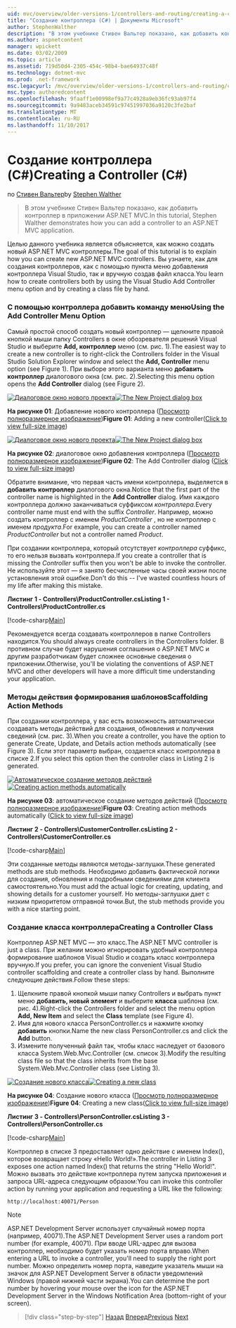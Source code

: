 ```yaml
---
uid: mvc/overview/older-versions-1/controllers-and-routing/creating-a-controller-cs
title: "Создание контроллера (C#) | Документы Microsoft"
author: StephenWalther
description: "В этом учебнике Стивен Вальтер показано, как добавить контроллер в приложении ASP.NET MVC."
ms.author: aspnetcontent
manager: wpickett
ms.date: 03/02/2009
ms.topic: article
ms.assetid: 719d50d4-2305-454c-98b4-bae64937c48f
ms.technology: dotnet-mvc
ms.prod: .net-framework
msc.legacyurl: /mvc/overview/older-versions-1/controllers-and-routing/creating-a-controller-cs
msc.type: authoredcontent
ms.openlocfilehash: 9faaff1e00998ef9a77c4928a9eb36fc93ab97f4
ms.sourcegitcommit: 9a9483aceb34591c97451997036a9120c3fe2baf
ms.translationtype: MT
ms.contentlocale: ru-RU
ms.lasthandoff: 11/10/2017
---
```

<a name="creating-a-controller-c"></a><span data-ttu-id="ba689-103">Создание контроллера (C#)</span><span class="sxs-lookup"><span data-stu-id="ba689-103">Creating a Controller (C#)</span></span>
====================
<span data-ttu-id="ba689-104">по [Стивен Вальтер](https://github.com/StephenWalther)</span><span class="sxs-lookup"><span data-stu-id="ba689-104">by [Stephen Walther](https://github.com/StephenWalther)</span></span>

> <span data-ttu-id="ba689-105">В этом учебнике Стивен Вальтер показано, как добавить контроллер в приложении ASP.NET MVC.</span><span class="sxs-lookup"><span data-stu-id="ba689-105">In this tutorial, Stephen Walther demonstrates how you can add a controller to an ASP.NET MVC application.</span></span>


<span data-ttu-id="ba689-106">Целью данного учебника является объясняется, как можно создать новый ASP.NET MVC контроллеры.</span><span class="sxs-lookup"><span data-stu-id="ba689-106">The goal of this tutorial is to explain how you can create new ASP.NET MVC controllers.</span></span> <span data-ttu-id="ba689-107">Вы узнаете, как для создания контроллеров, как с помощью пункта меню добавления контроллера Visual Studio, так и вручную создав файл класса.</span><span class="sxs-lookup"><span data-stu-id="ba689-107">You learn how to create controllers both by using the Visual Studio Add Controller menu option and by creating a class file by hand.</span></span>

### <a name="using-the-add-controller-menu-option"></a><span data-ttu-id="ba689-108">С помощью контроллера добавить команду меню</span><span class="sxs-lookup"><span data-stu-id="ba689-108">Using the Add Controller Menu Option</span></span>

<span data-ttu-id="ba689-109">Самый простой способ создать новый контроллер — щелкните правой кнопкой мыши папку Controllers в окне обозревателя решений Visual Studio и выберите **Add, контроллер** меню (см. рис. 1).</span><span class="sxs-lookup"><span data-stu-id="ba689-109">The easiest way to create a new controller is to right-click the Controllers folder in the Visual Studio Solution Explorer window and select the **Add, Controller** menu option (see Figure 1).</span></span> <span data-ttu-id="ba689-110">При выборе этого варианта меню **добавить контроллер** диалогового окна (см. рис. 2).</span><span class="sxs-lookup"><span data-stu-id="ba689-110">Selecting this menu option opens the **Add Controller** dialog (see Figure 2).</span></span>


<span data-ttu-id="ba689-111">[![Диалоговое окно нового проекта](creating-a-controller-cs/_static/image1.jpg)](creating-a-controller-cs/_static/image1.png)</span><span class="sxs-lookup"><span data-stu-id="ba689-111">[![The New Project dialog box](creating-a-controller-cs/_static/image1.jpg)](creating-a-controller-cs/_static/image1.png)</span></span>

<span data-ttu-id="ba689-112">**На рисунке 01**: Добавление нового контроллера ([Просмотр полноразмерное изображение](creating-a-controller-cs/_static/image2.png))</span><span class="sxs-lookup"><span data-stu-id="ba689-112">**Figure 01**: Adding a new controller([Click to view full-size image](creating-a-controller-cs/_static/image2.png))</span></span>


<span data-ttu-id="ba689-113">[![Диалоговое окно нового проекта](creating-a-controller-cs/_static/image2.jpg)](creating-a-controller-cs/_static/image3.png)</span><span class="sxs-lookup"><span data-stu-id="ba689-113">[![The New Project dialog box](creating-a-controller-cs/_static/image2.jpg)](creating-a-controller-cs/_static/image3.png)</span></span>

<span data-ttu-id="ba689-114">**На рисунке 02**: диалоговое окно добавления контроллера ([Просмотр полноразмерное изображение](creating-a-controller-cs/_static/image4.png))</span><span class="sxs-lookup"><span data-stu-id="ba689-114">**Figure 02**: The Add Controller dialog ([Click to view full-size image](creating-a-controller-cs/_static/image4.png))</span></span>


<span data-ttu-id="ba689-115">Обратите внимание, что первая часть имени контроллера, выделяется в **добавить контроллер** диалогового окна.</span><span class="sxs-lookup"><span data-stu-id="ba689-115">Notice that the first part of the controller name is highlighted in the **Add Controller** dialog.</span></span> <span data-ttu-id="ba689-116">Имя каждого контроллера должно заканчиваться суффиксом *контроллера*.</span><span class="sxs-lookup"><span data-stu-id="ba689-116">Every controller name must end with the suffix *Controller*.</span></span> <span data-ttu-id="ba689-117">Например, можно создать контроллер с именем *ProductController* , но не контроллер с именем *продукта*.</span><span class="sxs-lookup"><span data-stu-id="ba689-117">For example, you can create a controller named *ProductController* but not a controller named *Product*.</span></span>


<span data-ttu-id="ba689-118">При создании контроллера, который отсутствует *контроллера* суффикс, то его нельзя вызвать контроллера.</span><span class="sxs-lookup"><span data-stu-id="ba689-118">If you create a controller that is missing the *Controller* suffix then you won't be able to invoke the controller.</span></span> <span data-ttu-id="ba689-119">Не используйте этот — я занято бесчисленные часы своей жизни после установления этой ошибке.</span><span class="sxs-lookup"><span data-stu-id="ba689-119">Don't do this -- I've wasted countless hours of my life after making this mistake.</span></span>


<span data-ttu-id="ba689-120">**Листинг 1 - Controllers\ProductController.cs**</span><span class="sxs-lookup"><span data-stu-id="ba689-120">**Listing 1 - Controllers\ProductController.cs**</span></span>

[!code-csharp[Main](creating-a-controller-cs/samples/sample1.cs)]

<span data-ttu-id="ba689-121">Рекомендуется всегда создавать контроллеров в папке Controllers находится.</span><span class="sxs-lookup"><span data-stu-id="ba689-121">You should always create controllers in the Controllers folder.</span></span> <span data-ttu-id="ba689-122">В противном случае будет нарушения соглашения о ASP.NET MVC и другим разработчикам будет сложнее основные сведения о приложении.</span><span class="sxs-lookup"><span data-stu-id="ba689-122">Otherwise, you'll be violating the conventions of ASP.NET MVC and other developers will have a more difficult time understanding your application.</span></span>

### <a name="scaffolding-action-methods"></a><span data-ttu-id="ba689-123">Методы действия формирования шаблонов</span><span class="sxs-lookup"><span data-stu-id="ba689-123">Scaffolding Action Methods</span></span>

<span data-ttu-id="ba689-124">При создании контроллера, у вас есть возможность автоматически создавать методы действий для создания, обновления и получения сведений (см. рис. 3).</span><span class="sxs-lookup"><span data-stu-id="ba689-124">When you create a controller, you have the option to generate Create, Update, and Details action methods automatically (see Figure 3).</span></span> <span data-ttu-id="ba689-125">Если этот параметр выбран, создается класс контроллера в списке 2.</span><span class="sxs-lookup"><span data-stu-id="ba689-125">If you select this option then the controller class in Listing 2 is generated.</span></span>


<span data-ttu-id="ba689-126">[![Автоматическое создание методов действий](creating-a-controller-cs/_static/image3.jpg)](creating-a-controller-cs/_static/image5.png)</span><span class="sxs-lookup"><span data-stu-id="ba689-126">[![Creating action methods automatically](creating-a-controller-cs/_static/image3.jpg)](creating-a-controller-cs/_static/image5.png)</span></span>

<span data-ttu-id="ba689-127">**На рисунке 03**: автоматическое создание методов действий ([Просмотр полноразмерное изображение](creating-a-controller-cs/_static/image6.png))</span><span class="sxs-lookup"><span data-stu-id="ba689-127">**Figure 03**: Creating action methods automatically ([Click to view full-size image](creating-a-controller-cs/_static/image6.png))</span></span>


<span data-ttu-id="ba689-128">**Листинг 2 - Controllers\CustomerController.cs**</span><span class="sxs-lookup"><span data-stu-id="ba689-128">**Listing 2 - Controllers\CustomerController.cs**</span></span>

[!code-csharp[Main](creating-a-controller-cs/samples/sample2.cs)]

<span data-ttu-id="ba689-129">Эти созданные методы являются методы-заглушки.</span><span class="sxs-lookup"><span data-stu-id="ba689-129">These generated methods are stub methods.</span></span> <span data-ttu-id="ba689-130">Необходимо добавить фактической логики для создания, обновления и подробными сведениями для клиента самостоятельно.</span><span class="sxs-lookup"><span data-stu-id="ba689-130">You must add the actual logic for creating, updating, and showing details for a customer yourself.</span></span> <span data-ttu-id="ba689-131">Но методы-заглушки дает с низким приоритетом отправной точки.</span><span class="sxs-lookup"><span data-stu-id="ba689-131">But, the stub methods provide you with a nice starting point.</span></span>

### <a name="creating-a-controller-class"></a><span data-ttu-id="ba689-132">Создание класса контроллера</span><span class="sxs-lookup"><span data-stu-id="ba689-132">Creating a Controller Class</span></span>

<span data-ttu-id="ba689-133">Контроллер ASP.NET MVC — это класс.</span><span class="sxs-lookup"><span data-stu-id="ba689-133">The ASP.NET MVC controller is just a class.</span></span> <span data-ttu-id="ba689-134">При желании можно игнорировать удобный контроллера формирование шаблонов Visual Studio и создать класс контроллера вручную.</span><span class="sxs-lookup"><span data-stu-id="ba689-134">If you prefer, you can ignore the convenient Visual Studio controller scaffolding and create a controller class by hand.</span></span> <span data-ttu-id="ba689-135">Выполните следующие действия.</span><span class="sxs-lookup"><span data-stu-id="ba689-135">Follow these steps:</span></span>

1. <span data-ttu-id="ba689-136">Щелкните правой кнопкой мыши папку Controllers и выбрать пункт меню **добавить, новый элемент** и выберите **класса** шаблона (см. рис. 4).</span><span class="sxs-lookup"><span data-stu-id="ba689-136">Right-click the Controllers folder and select the menu option **Add, New Item** and select the **Class** template (see Figure 4).</span></span>
2. <span data-ttu-id="ba689-137">Имя для нового класса PersonController.cs и нажмите кнопку **добавить** кнопки.</span><span class="sxs-lookup"><span data-stu-id="ba689-137">Name the new class PersonController.cs and click the **Add** button.</span></span>
3. <span data-ttu-id="ba689-138">Измените полученный файл так, чтобы класс наследует от базового класса System.Web.Mvc.Controller (см. список 3).</span><span class="sxs-lookup"><span data-stu-id="ba689-138">Modify the resulting class file so that the class inherits from the base System.Web.Mvc.Controller class (see Listing 3).</span></span>


<span data-ttu-id="ba689-139">[![Создание нового класса](creating-a-controller-cs/_static/image4.jpg)](creating-a-controller-cs/_static/image7.png)</span><span class="sxs-lookup"><span data-stu-id="ba689-139">[![Creating a new class](creating-a-controller-cs/_static/image4.jpg)](creating-a-controller-cs/_static/image7.png)</span></span>

<span data-ttu-id="ba689-140">**На рисунке 04**: Создание нового класса ([Просмотр полноразмерное изображение](creating-a-controller-cs/_static/image8.png))</span><span class="sxs-lookup"><span data-stu-id="ba689-140">**Figure 04**: Creating a new class([Click to view full-size image](creating-a-controller-cs/_static/image8.png))</span></span>


<span data-ttu-id="ba689-141">**Листинг 3 - Controllers\PersonController.cs**</span><span class="sxs-lookup"><span data-stu-id="ba689-141">**Listing 3 - Controllers\PersonController.cs**</span></span>

[!code-csharp[Main](creating-a-controller-cs/samples/sample3.cs)]

<span data-ttu-id="ba689-142">Контроллер в списке 3 предоставляет одно действие с именем Index(), которое возвращает строку «Hello World!».</span><span class="sxs-lookup"><span data-stu-id="ba689-142">The controller in Listing 3 exposes one action named Index() that returns the string "Hello World!".</span></span> <span data-ttu-id="ba689-143">Можно вызвать это действие контроллера путем запуска приложения и запроса URL-адреса следующим образом:</span><span class="sxs-lookup"><span data-stu-id="ba689-143">You can invoke this controller action by running your application and requesting a URL like the following:</span></span>

`http://localhost:40071/Person`

> [!NOTE] 
> 
> <span data-ttu-id="ba689-144">ASP.NET Development Server использует случайный номер порта (например, 40071).</span><span class="sxs-lookup"><span data-stu-id="ba689-144">The ASP.NET Development Server uses a random port number (for example, 40071).</span></span> <span data-ttu-id="ba689-145">При вводе URL-адрес для вызова контроллер, необходимо будет указать номер порта вправо.</span><span class="sxs-lookup"><span data-stu-id="ba689-145">When entering a URL to invoke a controller, you'll need to supply the right port number.</span></span> <span data-ttu-id="ba689-146">Можно определить номер порта, наведите указатель мыши на значок для ASP.NET Development Server в области уведомлений Windows (правой нижней части экрана).</span><span class="sxs-lookup"><span data-stu-id="ba689-146">You can determine the port number by hovering your mouse over the icon for the ASP.NET Development Server in the Windows Notification Area (bottom-right of your screen).</span></span>

>[!div class="step-by-step"]
<span data-ttu-id="ba689-147">[Назад](adding-dynamic-content-to-a-cached-page-cs.md)
[Вперед](creating-an-action-cs.md)</span><span class="sxs-lookup"><span data-stu-id="ba689-147">[Previous](adding-dynamic-content-to-a-cached-page-cs.md)
[Next](creating-an-action-cs.md)</span></span>

